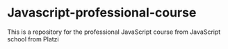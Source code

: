 # Javascript-professional-course
This is a repository for the professional JavaScript course from JavaScript school from Platzi
